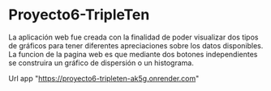 # Proyecto6-TripleTen
La aplicación web fue creada con la finalidad de poder visualizar
dos tipos de gráficos para tener diferentes apreciaciones sobre los datos disponibles.
La funcion de la pagina web es que mediante dos botones independientes se construira un gráfico de dispersión 
o un histograma.

Url app "https://proyecto6-tripleten-ak5g.onrender.com"